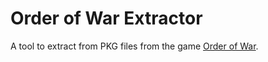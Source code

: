 # Order of War Extractor
 A tool to extract from PKG files from the game [Order of War](https://store.steampowered.com/app/34600).
